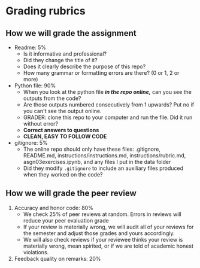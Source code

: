 # Grading rubrics

## How we will grade the assignment

- Readme: 5%
    - Is it informative and professional?
    - Did they change the title of it?
    - Does it clearly describe the purpose of this repo?
    - How many grammar or formatting errors are there? (0 or 1, 2 or more)
- Python file: 90%
    - When you look at the python file _**in the repo online,**_ can you see the outputs from the code? 
    - Are those outputs numbered consecutively from 1 upwards? Put no if you can't see the output online. 
    - GRADER: clone this repo to your computer and run the file. Did it run without error?
    - **Correct answers to questions**
    - **CLEAN, EASY TO FOLLOW CODE**
- gitignore: 5%
    - The online repo should only have these files: .gitignore, README.md, instructions/instructions.md, instructions/rubric.md, asgn03exercises.ipynb, and any files I put in the data folder
    - Did they modify `.gitignore` to include an auxiliary files produced when they worked on the code?

## How we will grade the peer review 

1. Accuracy and honor code: 80% 
    - We check 25% of peer reviews at random. Errors in reviews will reduce your peer evaluation grade 
    - If your review is materially wrong, we will audit all of your reviews for the semester and adjust those grades and yours accordingly. 
    - We will also check reviews if your reviewee thinks your review is materially wrong, mean spirited, or if we are told of academic honest violations. 
2. Feedback quality on remarks: 20%

